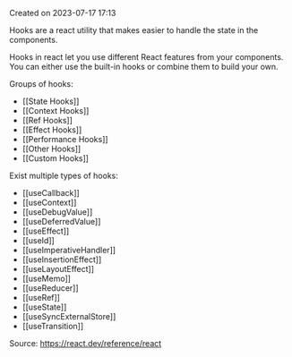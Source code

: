 Created on 2023-07-17 17:13 

Hooks are a react utility that makes easier to handle the state in the components.

Hooks in react let you use different React features from your components. You can either use the built-in hooks or combine them to build your own. 

Groups of hooks:
- [[State Hooks]]
- [[Context Hooks]]
- [[Ref Hooks]]
- [[Effect Hooks]]
- [[Performance Hooks]]
- [[Other Hooks]]
- [[Custom Hooks]]

Exist multiple types of hooks:
- [[useCallback]]
- [[useContext]]
- [[useDebugValue]]
- [[useDeferredValue]]
- [[useEffect]]
- [[useId]]
- [[useImperativeHandler]]
- [[useInsertionEffect]]
- [[useLayoutEffect]]
- [[useMemo]]
- [[useReducer]]
- [[useRef]]
- [[useState]]
- [[useSyncExternalStore]]
- [[useTransition]]

Source: https://react.dev/reference/react